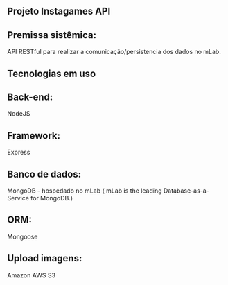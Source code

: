 ## Projeto Instagames API

## Premissa sistêmica:
API RESTful para realizar a comunicação/persistencia dos dados no mLab.

## Tecnologias em uso
## Back-end: 
NodeJS
## Framework: 
Express
## Banco de dados: 
MongoDB - hospedado no mLab ( mLab is the leading Database-as-a-Service for MongoDB.)
## ORM: 
Mongoose
## Upload imagens: 
Amazon AWS S3
